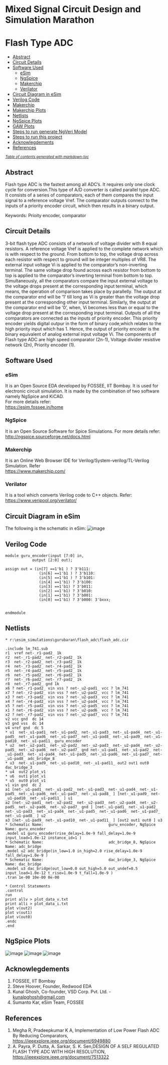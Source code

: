 # Mixed Signal Circuit Design and Simulation Marathon
# Flash Type ADC
- [Abstract](#abstract)
- [Circuit Details](#circuit-details)
- [Software Used](#software-used)
  * [eSim](#esim)
  * [NgSpice](#ngspice)
  * [Makerchip](#makerchip)
  * [Verilator](#verilator)
- [Circuit Diagram in eSim](#circuit-diagram-in-esim)
- [Verilog Code](#verilog-code)
- [Makerchip](#makerchip-1)
- [Makerchip Plots](#makerchip-plots)
- [Netlists](#netlists)
- [NgSpice Plots](#ngspice-plots)
- [GAW Plots](#gaw-plots)
- [Steps to run generate NgVeri Model](#steps-to-run-generate-ngveri-model)
- [Steps to run this project](#steps-to-run-this-project)
- [Acknowlegdements](#acknowlegdements)
- [References](#references)

<small><i><a href='http://ecotrust-canada.github.io/markdown-toc/'>Table of contents generated with markdown-toc</a></i></small>


## Abstract
Flash type ADC is the fastest among all ADC’s. It requires only one clock cycle for conversion.This type of A/D converter is called parallel type ADC.
It consists of a series of comparators, each of them compares the input signal to a reference voltage Vref. 
The comparator outputs connect to the inputs of a priority encoder circuit, which then results in a binary output.

Keywords: Prioity encoder, comparator


## Circuit Details
 3-bit flash type ADC consists of a network of  voltage divider with 8 equal resistors.
 A reference voltage Vref is applied to the complete network which is with respect to the ground. 
 From bottom to top, the voltage drop across each resistor with respect to ground will be integer multiples of VR8. 
 The external input voltage Vi is applied to the  comparator’s non-inverting terminal.
 The same voltage drop found across each resistor from bottom to top is applied to the comparator’s inverting terminal from bottom to top. 
 Simultaneously, all the comparators compare the input external voltage to the voltage drops present at the corresponding input terminal, which means,
 the  operation of comparison takes place by parallelly. 
 The output at the comparator end will be ‘1’ till long as Vi is greater than the voltage drop present at the corresponding other input terminal. 
 Similarly, the output at the comparator end will be ‘0’, when, Vi becomes less than or equal to the voltage drop present at the corresponding input terminal. 
 Outputs of all the comparators are connected as the inputs of priority encoder. 
 This priority encoder yields digital outpur in the form of binary code,which relates to the high priority input which has 1.
 Hence, the output of priority encoder is the binary equivalent  of analog  external input voltage Vi.
 The components of Flash type ADC are high speed comparator (2n-1), Voltage divider resistive network (2n), Priority encoder (1).
## Software Used
### eSim
It is an Open Source EDA developed by FOSSEE, IIT Bombay. It is used for electronic circuit simulation. It is made by the combination of two software namely NgSpice and KiCAD.
</br>
For more details refer:
</br>
https://esim.fossee.in/home
### NgSpice
It is an Open Source Software for Spice Simulations. For more details refer:
</br>
http://ngspice.sourceforge.net/docs.html
### Makerchip
It is an Online Web Browser IDE for Verilog/System-verilog/TL-Verilog Simulation. Refer
</br> https://www.makerchip.com/
### Verilator
It is a tool which converts Verilog code to C++ objects. Refer:
https://www.veripool.org/verilator/

## Circuit Diagram in eSim
The following is the schematic in eSim:
![image](images/ckt_diagram.png)
## Verilog Code
```
module guru_encoder(input [7:0] in,
			output [2:0] out);

assign out = (in[7] ==1'b1 ) ? 3'b111:
               (in[6] ==1'b1 ) ? 3'b110:
               (in[5] ==1'b1 ) ? 3'b101:
               (in[4] ==1'b1) ? 3'b100:
               (in[3] ==1'b1) ? 3'b011:
               (in[2] ==1'b1) ? 3'b010:
               (in[1] ==1'b1) ? 3'b001:
               (in[0] ==1'b1) ? 3'b000: 3'bxxx;


endmodule
```

## Netlists
```
* r:\esim_simulations\gurubaran\flash_adc\flash_adc.cir

.include lm_741.sub
r1  vref net-_r1-pad2_ 1k
r2  net-_r1-pad2_ net-_r2-pad2_ 1k
r3  net-_r2-pad2_ net-_r3-pad2_ 1k
r4  net-_r3-pad2_ net-_r4-pad2_ 1k
r5  net-_r4-pad2_ net-_r5-pad2_ 1k
r6  net-_r5-pad2_ net-_r6-pad2_ 1k
r7  net-_r6-pad2_ net-_r7-pad2_ 1k
r8  net-_r7-pad2_ gnd 1k
x6 ? net-_r1-pad2_ vin vss ? net-_u2-pad1_ vcc ? lm_741
x7 ? net-_r2-pad2_ vin vss ? net-_u2-pad2_ vcc ? lm_741
x3 ? net-_r3-pad2_ vin vss ? net-_u2-pad3_ vcc ? lm_741
x4 ? net-_r4-pad2_ vin vss ? net-_u2-pad4_ vcc ? lm_741
x5 ? net-_r5-pad2_ vin vss ? net-_u2-pad5_ vcc ? lm_741
x1 ? net-_r6-pad2_ vin vss ? net-_u2-pad6_ vcc ? lm_741
x2 ? net-_r7-pad2_ vin vss ? net-_u2-pad7_ vcc ? lm_741
v2 vcc gnd  dc 14
v3 gnd vss  dc 14
v4 vref gnd  dc 5
* u1  net-_u1-pad1_ net-_u1-pad2_ net-_u1-pad3_ net-_u1-pad4_ net-_u1-pad5_ net-_u1-pad6_ net-_u1-pad7_ net-_u1-pad8_ net-_u1-pad9_ net-_u1-pad10_ net-_u1-pad11_ guru_encoder
* u2  net-_u2-pad1_ net-_u2-pad2_ net-_u2-pad3_ net-_u2-pad4_ net-_u2-pad5_ net-_u2-pad6_ net-_u2-pad7_ gnd net-_u1-pad1_ net-_u1-pad2_ net-_u1-pad3_ net-_u1-pad4_ net-_u1-pad5_ net-_u1-pad6_ net-_u1-pad7_ net-_u1-pad8_ adc_bridge_8
* u3  net-_u1-pad9_ net-_u1-pad10_ net-_u1-pad11_ out2 out1 out0 dac_bridge_3
* u4  out2 plot_v1
* u6  out1 plot_v1
* u5  out0 plot_v1
v1 vin gnd  dc 2
a1 [net-_u1-pad1_ net-_u1-pad2_ net-_u1-pad3_ net-_u1-pad4_ net-_u1-pad5_ net-_u1-pad6_ net-_u1-pad7_ net-_u1-pad8_ ] [net-_u1-pad9_ net-_u1-pad10_ net-_u1-pad11_ ] u1
a2 [net-_u2-pad1_ net-_u2-pad2_ net-_u2-pad3_ net-_u2-pad4_ net-_u2-pad5_ net-_u2-pad6_ net-_u2-pad7_ gnd ] [net-_u1-pad1_ net-_u1-pad2_ net-_u1-pad3_ net-_u1-pad4_ net-_u1-pad5_ net-_u1-pad6_ net-_u1-pad7_ net-_u1-pad8_ ] u2
a3 [net-_u1-pad9_ net-_u1-pad10_ net-_u1-pad11_ ] [out2 out1 out0 ] u3
* Schematic Name:                             guru_encoder, NgSpice Name: guru_encoder
.model u1 guru_encoder(rise_delay=1.0e-9 fall_delay=1.0e-9 input_load=1.0e-12 instance_id=1 ) 
* Schematic Name:                             adc_bridge_8, NgSpice Name: adc_bridge
.model u2 adc_bridge(in_low=1.0 in_high=2.0 rise_delay=1.0e-9 fall_delay=1.0e-9 ) 
* Schematic Name:                             dac_bridge_3, NgSpice Name: dac_bridge
.model u3 dac_bridge(out_low=0.0 out_high=5.0 out_undef=0.5 input_load=1.0e-12 t_rise=1.0e-9 t_fall=1.0e-9 ) 
.tran 1e-00 10e-00 0e-00

* Control Statements 
.control
run
print allv > plot_data_v.txt
print alli > plot_data_i.txt
plot v(out2)
plot v(out1)
plot v(out0)
.endc
.end
```
## NgSpice Plots
![image](images/out0.png)
![image](images/out1.png)
![image](images/out2.png)

## Acknowlegdements
1. FOSSEE, IIT Bombay
2. Steve Hoover, Founder, Redwood EDA
3. Kunal Ghosh, Co-founder, VSD Corp. Pvt. Ltd. - kunalpghosh@gmail.com
4. Sumanto Kar, eSim Team, FOSSEE

## References
1. Megha R, Pradeepkumar K A, Implementation of Low Power Flash ADC By Reducing Comparators, https://ieeexplore.ieee.org/document/6949880
2. A. Payra, P. Dutta, A. Sarkar, S. K. Sen,DESIGN OF A SELF REGULATED FLASH TYPE ADC WITH HIGH RESOLUTION, https://ieeexplore.ieee.org/document/7513322

